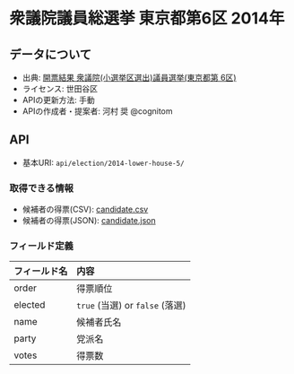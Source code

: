 # 衆議院議員総選挙 東京都第6区 2014年

## データについて

- 出典: [開票結果 衆議院(小選挙区選出)議員選挙(東京都第 6区)](http://www.city.setagaya.lg.jp/kurashi/107/788/790/d00136863.html)
- ライセンス: 世田谷区
- APIの更新方法: 手動
- APIの作成者・提案者: 河村 奨 @cognitom

## API

- 基本URI: `api/election/2014-lower-house-5/`

### 取得できる情報

- 候補者の得票(CSV): [candidate.csv](https://codeforsetagaya.github.io/api/election/2014-lower-house-6/candidate.csv)
- 候補者の得票(JSON): [candidate.json](https://codeforsetagaya.github.io/api/election/2014-lower-house-6/candidate.json)

### フィールド定義

| フィールド名 | 内容 |
| :---- | :---- |
| order | 得票順位 |
| elected | `true` (当選) or `false` (落選) |
| name | 候補者氏名 |
| party | 党派名 |
| votes | 得票数 |
